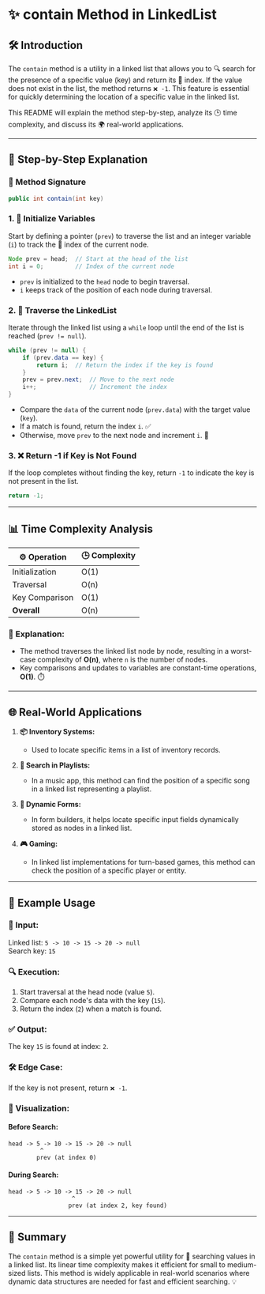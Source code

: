 # ✨ contain Method in LinkedList

## 🛠️ Introduction
The `contain` method is a utility in a linked list that allows you to 🔍 search for the presence of a specific value (key) and return its 📍 index. If the value does not exist in the list, the method returns `❌ -1`. This feature is essential for quickly determining the location of a specific value in the linked list.

This README will explain the method step-by-step, analyze its 🕒 time complexity, and discuss its 🌍 real-world applications.

---

## 📝 Step-by-Step Explanation

### 🔖 Method Signature
```java
public int contain(int key)
```

### 1. **🧮 Initialize Variables**
Start by defining a pointer (`prev`) to traverse the list and an integer variable (`i`) to track the 🔢 index of the current node.

```java
Node prev = head;  // Start at the head of the list
int i = 0;         // Index of the current node
```
- `prev` is initialized to the `head` node to begin traversal.
- `i` keeps track of the position of each node during traversal.

### 2. **🚶 Traverse the LinkedList**
Iterate through the linked list using a `while` loop until the end of the list is reached (`prev != null`).

```java
while (prev != null) {
    if (prev.data == key) {
        return i;  // Return the index if the key is found
    }
    prev = prev.next;  // Move to the next node
    i++;               // Increment the index
}
```
- Compare the `data` of the current node (`prev.data`) with the target value (`key`).
- If a match is found, return the index `i`. ✅
- Otherwise, move `prev` to the next node and increment `i`. 🔄

### 3. **❌ Return -1 if Key is Not Found**
If the loop completes without finding the key, return `-1` to indicate the key is not present in the list.

```java
return -1;
```

---

## 📊 Time Complexity Analysis

| ⚙️ Operation          | 🕒 Complexity |
|--------------------|------------|
| Initialization     | O(1)       |
| Traversal          | O(n)       |
| Key Comparison     | O(1)       |
| **Overall**        | O(n)       |

### 📖 Explanation:
- The method traverses the linked list node by node, resulting in a worst-case complexity of **O(n)**, where `n` is the number of nodes.
- Key comparisons and updates to variables are constant-time operations, **O(1)**. ⏱️

---

## 🌐 Real-World Applications

1. **📦 Inventory Systems:**
   - Used to locate specific items in a list of inventory records.

2. **🎵 Search in Playlists:**
   - In a music app, this method can find the position of a specific song in a linked list representing a playlist.

3. **📝 Dynamic Forms:**
   - In form builders, it helps locate specific input fields dynamically stored as nodes in a linked list.

4. **🎮 Gaming:**
   - In linked list implementations for turn-based games, this method can check the position of a specific player or entity.

---

## 🧪 Example Usage

### 🔢 Input:
Linked list: `5 -> 10 -> 15 -> 20 -> null`  
Search key: `15`

### 🔍 Execution:
1. Start traversal at the head node (value `5`).
2. Compare each node's data with the key (`15`).
3. Return the index (`2`) when a match is found.

### ✅ Output:
The key `15` is found at index: `2`.

### 🛠️ Edge Case:
If the key is not present, return `❌ -1`.

### 🎨 Visualization:
#### Before Search:
```
head -> 5 -> 10 -> 15 -> 20 -> null
         ^
        prev (at index 0)
```
#### During Search:
```
head -> 5 -> 10 -> 15 -> 20 -> null
                  ^
                 prev (at index 2, key found)
```

---

## 🏁 Summary
The `contain` method is a simple yet powerful utility for 🔎 searching values in a linked list. Its linear time complexity makes it efficient for small to medium-sized lists. This method is widely applicable in real-world scenarios where dynamic data structures are needed for fast and efficient searching. 💡

